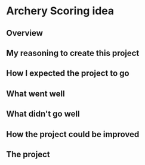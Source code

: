 # Archery Scoring idea

## Overview




## My reasoning to create this project



## How I expected the project to go


## What went well



## What didn't go well



## How the project could be improved



## The project


